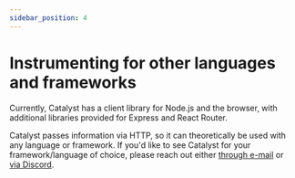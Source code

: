 ```yaml
---
sidebar_position: 4
---
```


# Instrumenting for other languages and frameworks

Currently, Catalyst has a client library for Node.js and the browser, with additional libraries provided for Express and React Router.

Catalyst passes information via HTTP, so it can theoretically be used with any language or framework. If you'd like to see Catalyst for your framework/language of choice, please reach out either [through e-mail](mailto:bill@privium.xyz) or [via Discord](https://discord.gg/wm3gDnfT).